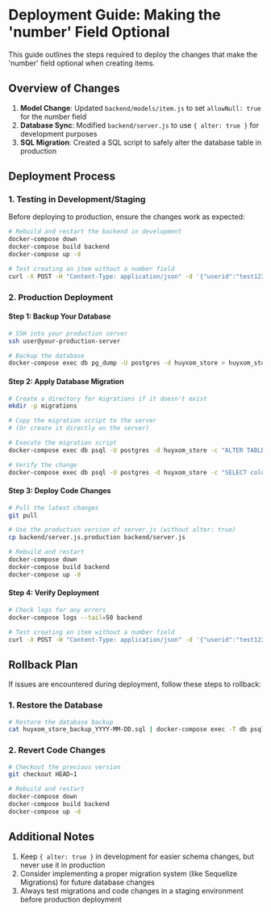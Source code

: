 # Deployment Guide: Making the 'number' Field Optional

This guide outlines the steps required to deploy the changes that make the 'number' field optional when creating items.

## Overview of Changes

1. **Model Change**: Updated `backend/models/item.js` to set `allowNull: true` for the number field
2. **Database Sync**: Modified `backend/server.js` to use `{ alter: true }` for development purposes
3. **SQL Migration**: Created a SQL script to safely alter the database table in production

## Deployment Process

### 1. Testing in Development/Staging

Before deploying to production, ensure the changes work as expected:

```bash
# Rebuild and restart the backend in development
docker-compose down
docker-compose build backend
docker-compose up -d

# Test creating an item without a number field
curl -X POST -H "Content-Type: application/json" -d '{"userid":"test123","name":"Test Item","type":"electronics","notes":"This is a test item","picture":"testpic.jpg","phone":"1234567890","price":99.99,"sold":false,"paid":false}' http://localhost/api/items
```

### 2. Production Deployment

#### Step 1: Backup Your Database

```bash
# SSH into your production server
ssh user@your-production-server

# Backup the database
docker-compose exec db pg_dump -U postgres -d huyxom_store > huyxom_store_backup_$(date +%Y-%m-%d).sql
```

#### Step 2: Apply Database Migration

```bash
# Create a directory for migrations if it doesn't exist
mkdir -p migrations

# Copy the migration script to the server
# (Or create it directly on the server)

# Execute the migration script
docker-compose exec db psql -U postgres -d huyxom_store -c "ALTER TABLE items ALTER COLUMN number DROP NOT NULL;"

# Verify the change
docker-compose exec db psql -U postgres -d huyxom_store -c "SELECT column_name, is_nullable, data_type FROM information_schema.columns WHERE table_name = 'items' AND column_name = 'number';"
```

#### Step 3: Deploy Code Changes

```bash
# Pull the latest changes
git pull

# Use the production version of server.js (without alter: true)
cp backend/server.js.production backend/server.js

# Rebuild and restart
docker-compose down
docker-compose build backend
docker-compose up -d
```

#### Step 4: Verify Deployment

```bash
# Check logs for any errors
docker-compose logs --tail=50 backend

# Test creating an item without a number field
curl -X POST -H "Content-Type: application/json" -d '{"userid":"test123","name":"Test Item","type":"electronics","notes":"This is a test item","picture":"testpic.jpg","phone":"1234567890","price":99.99,"sold":false,"paid":false}' http://your-production-host/api/items
```

## Rollback Plan

If issues are encountered during deployment, follow these steps to rollback:

### 1. Restore the Database

```bash
# Restore the database backup
cat huyxom_store_backup_YYYY-MM-DD.sql | docker-compose exec -T db psql -U postgres -d huyxom_store
```

### 2. Revert Code Changes

```bash
# Checkout the previous version
git checkout HEAD~1

# Rebuild and restart
docker-compose down
docker-compose build backend
docker-compose up -d
```

## Additional Notes

1. Keep `{ alter: true }` in development for easier schema changes, but never use it in production
2. Consider implementing a proper migration system (like Sequelize Migrations) for future database changes
3. Always test migrations and code changes in a staging environment before production deployment 